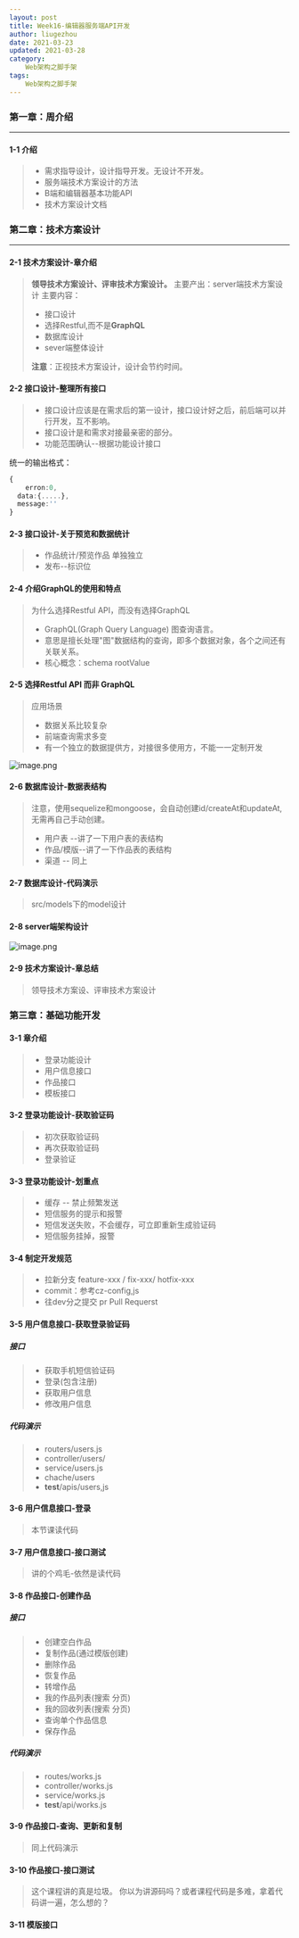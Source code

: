 ```yaml
---
layout: post
title: Week16-编辑器服务端API开发
author: liugezhou
date: 2021-03-23
updated: 2021-03-28
category: 
    Web架构之脚手架
tags:
    Web架构之脚手架
---
```

### 第一章：周介绍

---

#### 1-1 介绍
> - 需求指导设计，设计指导开发。无设计不开发。
> - 服务端技术方案设计的方法
> - B端和编辑器基本功能API
> - 技术方案设计文档


### 第二章：技术方案设计

---

#### 2-1 技术方案设计-章介绍


> **领导技术方案设计、评审技术方案设计。**
> 主要产出：server端技术方案设计
> 主要内容：
> - 接口设计
> - 选择Restful,而不是**GraphQL**
> - 数据库设计
> - sever端整体设计
> 
> **注意**：正视技术方案设计，设计会节约时间。

#### 
#### 2-2 接口设计-整理所有接口
> - 接口设计应该是在需求后的第一设计，接口设计好之后，前后端可以并行开发，互不影响。
> - 接口设计是和需求对接最亲密的部分。
> - 功能范围确认--根据功能设计接口
> 
统一的输出格式：

```typescript
{
	erron:0,
  data:{.....},
  message:''
}
```
#### 
#### 2-3 接口设计-关于预览和数据统计
> - 作品统计/预览作品  单独独立
> - 发布--标识位

#### 
#### 2-4 介绍GraphQL的使用和特点
> 为什么选择Restful API，而没有选择GraphQL
> - GraphQL(Graph Query Language) 图查询语言。
> - 意思是擅长处理"图"数据结构的查询，即多个数据对象，各个之间还有关联关系。
> - 核心概念：schema  rootValue



#### 2-5 选择Restful API 而非 GraphQL
> 应用场景
> - 数据关系比较复杂
> - 前端查询需求多变
> - 有一个独立的数据提供方，对接很多使用方，不能一一定制开发

![image.png](https://cdn.nlark.com/yuque/0/2021/png/358819/1616649572022-65c0b220-bd8b-4f81-b662-600053cb6446.png#height=962&id=Y0wTY&margin=%5Bobject%20Object%5D&name=image.png&originHeight=1924&originWidth=1550&originalType=binary&ratio=1&size=516857&status=done&style=none&width=775)
#### 2-6 数据库设计-数据表结构
> 注意，使用sequelize和mongoose，会自动创建id/createAt和updateAt,无需再自己手动创建。
> - 用户表 --讲了一下用户表的表结构
> - 作品/模版--讲了一下作品表的表结构
> - 渠道 -- 同上

#### 2-7 数据库设计-代码演示
> src/models下的model设计

#### 2-8 server端架构设计
![image.png](https://cdn.nlark.com/yuque/0/2021/png/358819/1623766298689-bca8dd70-10f3-4853-9ca7-cc518867810b.png#clientId=ue7f9533d-5750-4&from=paste&height=352&id=ue7c617a6&margin=%5Bobject%20Object%5D&name=image.png&originHeight=703&originWidth=1498&originalType=binary&ratio=2&size=506157&status=done&style=none&taskId=u3ceeaae9-280e-4725-ad5d-2a5bf040151&width=749)

#### 2-9 技术方案设计-章总结

> 领导技术方案设、评审技术方案设计


### 第三章：基础功能开发

#### 3-1 章介绍
> - 登录功能设计
> - 用户信息接口
> - 作品接口
> - 模板接口

#### 
#### 3-2 登录功能设计-获取验证码
> - 初次获取验证码
> - 再次获取验证码
> - 登录验证


#### 3-3 登录功能设计-划重点
> - 缓存 -- 禁止频繁发送
> - 短信服务的提示和报警
> - 短信发送失败，不会缓存，可立即重新生成验证码
> - 短信服务挂掉，报警 


#### 3-4 制定开发规范
> - 拉新分支 feature-xxx / fix-xxx/ hotfix-xxx
> - commit：参考cz-config,js
> - 往dev分之提交 pr Pull Requerst


#### 3-5 用户信息接口-获取登录验证码
##### 接口
> - 获取手机短信验证码
> - 登录(包含注册)
> - 获取用户信息
> - 修改用户信息

##### 代码演示
> - routers/users.js
> - controller/users/
> - service/users.js
> - chache/users
> - __test__/apis/users,js


#### 3-6 用户信息接口-登录
> 本节课读代码


#### 3-7 用户信息接口-接口测试
> 讲的个鸡毛-依然是读代码


#### 3-8 作品接口-创建作品
##### 接口
> - 创建空白作品
> - 复制作品(通过模版创建)
> - 删除作品
> - 恢复作品
> - 转增作品
> - 我的作品列表(搜索 分页)
> - 我的回收列表(搜索 分页)
> - 查询单个作品信息
> - 保存作品

##### 代码演示
> - routes/works.js
> - controller/works.js
> - service/works.js
> - __test__/api/works.js

#### 
#### 3-9 作品接口-查询、更新和复制
> 同上代码演示

#### 
#### 3-10 作品接口-接口测试
> 这个课程讲的真是垃圾。
> 你以为讲源码吗？或者课程代码是多难，拿着代码讲一遍，怎么想的？


#### 3-11 模版接口













